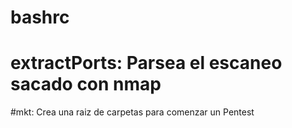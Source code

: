# bashrc
# extractPorts: Parsea el escaneo sacado con nmap
#mkt: Crea una raiz de carpetas para comenzar un Pentest
